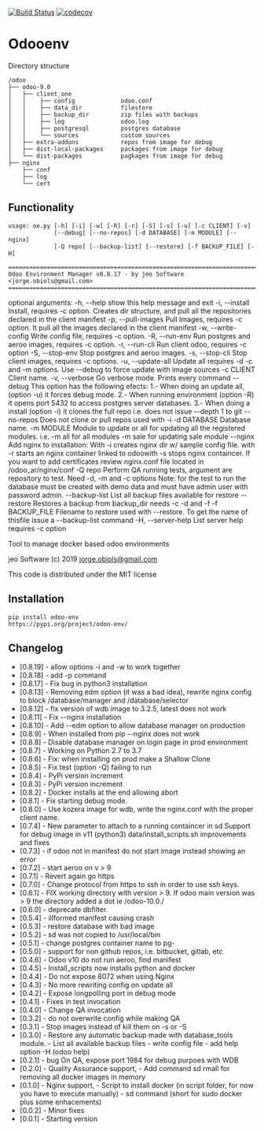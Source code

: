 [![Build Status](https://travis-ci.org/jobiols/odoo-env.svg?branch=master)](https://travis-ci.org/jobiols/odoo-env)
[![codecov](https://codecov.io/gh/jobiols/odoo-env/branch/master/graph/badge.svg)](https://codecov.io/gh/jobiols/odoo-env)

Odooenv
=======

Directory structure

    /odoo
    ├── odoo-9.0
    │   ├── client_one
    │   │    ├── config             odoo.conf
    │   │    ├── data_dir           filestore
    │   │    ├── backup_dir         zip files with backups
    │   │    ├── log                odoo.log
    │   │    ├── postgresql         postgres database
    │   │    └── sources            custom sources
    │   ├── extra-addons            repos from image for debug
    │   ├── dist-local-packages     packages from image for debug
    │   └── dist-packages           pagkages from image for debug
    ├── nginx
        ├── conf
        ├── log
        └── cert


Functionality
------------- 

    usage: oe.py [-h] [-i] [-w] [-R] [-r] [-S] [-s] [-u] [-c CLIENT] [-v]
                 [--debug] [--no-repos] [-d DATABASE] [-m MODULE] [--nginx]
                 [-Q repo] [--backup-list] [--restore] [-f BACKUP_FILE] [-H]
    
    ==========================================================================
    Odoo Environment Manager v0.8.17 - by jeo Software <jorge.obiols@gmail.com>
    ==========================================================================
    
optional arguments:
  -h, --help          show this help message and exit
  -i, --install       Install, requires -c option. Creates dir structure, and
                      pull all the repositories declared in the client
                      manifest
  -p, --pull-images   Pull Images, requires -c option. It pull all the images
                      declared in the client manifest
  -w, --write-config  Write config file, requires -c option.
  -R, --run-env       Run postgres and aeroo images, requires -c option.
  -r, --run-cli       Run client odoo, requires -c option
  -S, --stop-env      Stop postgres and aeroo images.
  -s, --stop-cli      Stop client images, requires -c options.
  -u, --update-all    Update all requires -d -c and -m options. Use --debug to
                      force update with image sources
  -c CLIENT           Client name.
  -v, --verbose       Go verbose mode. Prints every command
  --debug             This option has the following efects: 1.- When doing an
                      update all, (option -u) it forces debug mode. 2.- When
                      running environment (option -R) it opens port 5432 to
                      access postgres server databases. 3.- When doing a
                      install (option -i) it clones the full repo i.e. does
                      not issue --depth 1 to git
  --no-repos          Does not clone or pull repos used with -i
  -d DATABASE         Database name.
  -m MODULE           Module to update or all for updating all the registered
                      modules. i.e. -m all for all modules -m sale for
                      updating sale module
  --nginx             Add nginx to installation: With -i creates nginx dir w/
                      sample config file. with -r starts an nginx container
                      linked to odoowith -s stops nginx containcer. If you
                      want to add certificates review nginx.conf file located
                      in /odoo_ar/nginx/conf
  -Q repo             Perform QA running tests, argument are repository to
                      test. Need -d, -m and -c options Note: for the test to
                      run the database must be created with demo data and must
                      have admin user with password admin.
  --backup-list       List all backup files available for restore
  --restore           Restores a backup from backup_dir needs -c -d and -f
  -f BACKUP_FILE      Filename to restore used with --restore. To get the name
                      of thisfile issue a --backup-list command
  -H, --server-help   List server help requires -c option

Tool to manage docker based odoo environments

jeo Software (c) 2019 jorge.obiols@gmail.com

This code is distributed under the MIT license

Installation
------------
    pip install odoo-env
    https://pypi.org/project/odoo-env/
    
Changelog
---------
- [0.8.19]  - allow options -i and -w to work together 
- [0.8.18]  - add -p command 
- [0.8.17]  - Fix bug in python3 installation 
- [0.8.13]  - Removing edm option (it was a bad idea), rewrite nginx 
              config to block /database/manager and /database/selector
- [0.8.12]  - fix version of wdb image to 3.2.5, latest does not work
- [0.8.11]  - Fix --nginx installation
- [0.8.10]  - Add --edm option to allow database manager on production
- [0.8.9]   - When installed from pip --nginx does not work
- [0.8.8]   - Disable database manager on login page in prod environment
- [0.8.7]   - Working on Python 2.7 to 3.7
- [0.8.6]   - Fix: when installing on prod make a Shallow Clone
- [0.8.5]   - Fix test (option -Q) failing to run
- [0.8.4]   - PyPi version increment
- [0.8.3]   - PyPi version increment
- [0.8.2]   - Docker installs at the end allowing abort 
- [0.8.1]   - Fix starting debug mode.
- [0.8.0]   - Use kozera image for wdb, write the nginx.conf with the
              proper client name.
- [0.7.4]   - New parameter to attach to a running containcer in sd
              Support for debug image in v11 (python3)
              data/install_scripts.sh improvements and fixes   
- [0.7.3]   - if odoo not in manifest do not start image instead showing 
              an error 
- [0.7.2]   - start aeroo on v > 9 
- [0.7.1]   - Revert again go https 
- [0.7.0]   - Change protocol from https to ssh in order to use ssh keys.
- [0.6.1]   - FIX working directory with version > 9. If odoo main 
              version was > 9 the directory added a dot ie /odoo-10.0./
- [0.6.0]   - deprecate dbfilter. 
- [0.5.4]   - illformed manifest causing crash 
- [0.5.3]   - restore database with bad image 
- [0.5.2]   - sd was not copied to /usr/local/bin 
- [0.5.1]   - change postgres container name to pg-<client name> 
- [0.5.0]   - support for non github repos, i.e. bitbucket, gitlab, etc 
- [0.4.6]   - Odoo v10 do not run aeroo, find manifest
- [0.4.5]   - Install_scripts now installs python and docker
- [0.4.4]   - Do not expose 8072 when using Nginx
- [0.4.3]   - No more rewriting config on update all
- [0.4.2]   - Expose longpolling port in debug mode
- [0.4.1]   - Fixes in test invocation 
- [0.4.0]   - Change QA invocation 
- [0.3.2]   - do not overwrite config while making QA 
- [0.3.1]   - Stop images instead of kill them on -s or -S 
- [0.3.0]   - Restore any automatic backup made with database_tools 
              module.
            - List all available backup files
            - write config file
            - add help option -H (odoo help)
- [0.2.1]   - bug On QA, expose port 1984 for debug purpoes with WDB
- [0.2.0]   - Quality Assurance support, 
            - Add command sd rmall for removing all docker images in 
              memory
- [0.1.0]   - Nginx support, 
            - Script to install docker (in script folder, for now you
              have to execute manually)
            - sd command (short for sudo docker plus some enhacements)
- [0.0.2]   - Minor fixes
- [0.0.1]   - Starting version
